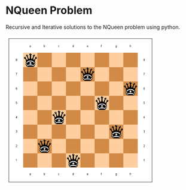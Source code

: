 # NQueen Problem

Recursive and Iterative solutions to the NQueen problem using python.

<img src="output.png" width="400px" height="400px">

